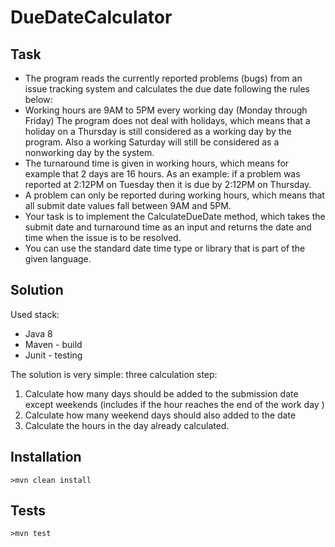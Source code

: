 # DueDateCalculator

## Task

- The program reads the currently reported problems (bugs) from an issue tracking system and calculates the due date following the rules below: 
- Working hours are 9AM to 5PM every working day (Monday through Friday) 
The program does not deal with holidays, which means that a holiday on a Thursday is still considered as a working day by the program. Also a working Saturday will still be considered as a nonworking day by the system. 
- The turnaround time is given in working hours, which means for example that 2 days are 16 hours. As an example: if a problem was reported at 2:12PM on Tuesday then it is due by 2:12PM on Thursday. 
- A problem can only be reported during working hours, which means that all submit date values fall between 9AM and 5PM. 
- Your task is to implement the CalculateDueDate method, which takes the submit date and turnaround time as an input and returns the date and time when the issue is to be resolved. 
- You can use the standard date time type or library that is part of the given language. 


## Solution
Used stack:
 - Java 8
 - Maven - build
 - Junit - testing

The solution is very simple: three calculation step:
 1) Calculate how many days should be added to the submission date except weekends (includes if the hour reaches the end of the work day )
 2) Calculate how many weekend days should also added to the date
 3) Calculate the hours in the day already calculated.


## Installation

```
>mvn clean install 
```

## Tests

```
>mvn test 
```
